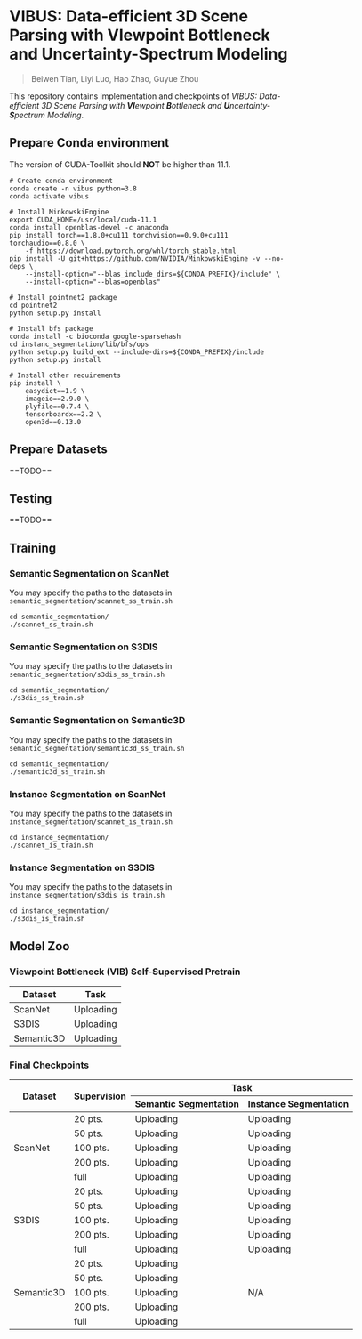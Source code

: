 # VIBUS: Data-efficient 3D Scene Parsing with **VI**ewpoint **B**ottleneck and **U**ncertainty-**S**pectrum Modeling

> Beiwen Tian, Liyi Luo, Hao Zhao, Guyue Zhou

This repository contains implementation and checkpoints of *VIBUS: Data-efficient 3D Scene Parsing with **VI**ewpoint **B**ottleneck and **U**ncertainty-**S**pectrum Modeling*.

<!-- ## Citation -->

## Prepare Conda environment

The version of CUDA-Toolkit should **NOT** be higher than 11.1.

```shell
# Create conda environment
conda create -n vibus python=3.8
conda activate vibus

# Install MinkowskiEngine
export CUDA_HOME=/usr/local/cuda-11.1
conda install openblas-devel -c anaconda
pip install torch==1.8.0+cu111 torchvision==0.9.0+cu111 torchaudio==0.8.0 \
    -f https://download.pytorch.org/whl/torch_stable.html
pip install -U git+https://github.com/NVIDIA/MinkowskiEngine -v --no-deps \
    --install-option="--blas_include_dirs=${CONDA_PREFIX}/include" \
    --install-option="--blas=openblas"

# Install pointnet2 package
cd pointnet2
python setup.py install

# Install bfs package
conda install -c bioconda google-sparsehash
cd instanc_segmentation/lib/bfs/ops
python setup.py build_ext --include-dirs=${CONDA_PREFIX}/include
python setup.py install

# Install other requirements
pip install \
    easydict==1.9 \
    imageio==2.9.0 \
    plyfile==0.7.4 \
    tensorboardx==2.2 \
    open3d==0.13.0
```

## Prepare Datasets

==TODO==

## Testing

==TODO==

## Training

### Semantic Segmentation on ScanNet

You may specify the paths to the datasets in `semantic_segmentation/scannet_ss_train.sh`

```shell
cd semantic_segmentation/
./scannet_ss_train.sh
```

### Semantic Segmentation on S3DIS

You may specify the paths to the datasets in `semantic_segmentation/s3dis_ss_train.sh`

```shell
cd semantic_segmentation/
./s3dis_ss_train.sh
```

### Semantic Segmentation on Semantic3D

You may specify the paths to the datasets in `semantic_segmentation/semantic3d_ss_train.sh`

```shell
cd semantic_segmentation/
./semantic3d_ss_train.sh
```

### Instance Segmentation on ScanNet

You may specify the paths to the datasets in `instance_segmentation/scannet_is_train.sh`

```shell
cd instance_segmentation/
./scannet_is_train.sh
```

### Instance Segmentation on S3DIS

You may specify the paths to the datasets in `instance_segmentation/s3dis_is_train.sh`

```shell
cd instance_segmentation/
./s3dis_is_train.sh
```

## Model Zoo

### Viewpoint Bottleneck (VIB) Self-Supervised Pretrain

<div class="tg-wrap"><table style="undefined;table-layout: fixed; width: 492px">
<thead>
  <tr>
    <th>Dataset</th>
    <th>Task</th>
  </tr>
</thead>
<tbody>
  <tr>
    <td>ScanNet</td>
    <td>Uploading</td>
  </tr>
  <tr>
    <td>S3DIS</td>
    <td>Uploading</td>
  </tr>
  <tr>
    <td>Semantic3D</td>
    <td>Uploading</td>
  </tr>
</tbody>
</table></div>

### Final Checkpoints

<div class="tg-wrap"><table style="undefined;table-layout: fixed; width: 906px">
<thead>
  <tr>
    <th rowspan="2">Dataset</th>
    <th rowspan="2">Supervision</th>
    <th colspan="2">Task</th>
  </tr>
  <tr>
    <th>Semantic Segmentation</th>
    <th>Instance Segmentation</th>
  </tr>
</thead>
<tbody>
  <tr>
    <td rowspan="5">ScanNet</td>
    <td>20 pts.</td>
    <td>Uploading</td>
    <td>Uploading</td>
  </tr>
  <tr>
    <td>50 pts.</td>
    <td>Uploading</td>
    <td>Uploading</td>
  </tr>
  <tr>
    <td>100 pts.</td>
    <td>Uploading</td>
    <td>Uploading</td>
  </tr>
  <tr>
    <td>200 pts.</td>
    <td>Uploading</td>
    <td>Uploading</td>
  </tr>
  <tr>
    <td>full</td>
    <td>Uploading</td>
    <td>Uploading</td>
  </tr>
  <tr>
    <td rowspan="5">S3DIS</td>
    <td>20 pts.</td>
    <td>Uploading</td>
    <td>Uploading</td>
  </tr>
  <tr>
    <td>50 pts.</td>
    <td>Uploading</td>
    <td>Uploading</td>
  </tr>
  <tr>
    <td>100 pts.</td>
    <td>Uploading</td>
    <td>Uploading</td>
  </tr>
  <tr>
    <td>200 pts.</td>
    <td>Uploading</td>
    <td>Uploading</td>
  </tr>
  <tr>
    <td>full</td>
    <td>Uploading</td>
    <td>Uploading</td>
  </tr>
  <tr>
    <td rowspan="5">Semantic3D</td>
    <td>20 pts.</td>
    <td>Uploading</td>
    <td rowspan="5">N/A</td>
  </tr>
  <tr>
    <td>50 pts.</td>
    <td>Uploading</td>
  </tr>
  <tr>
    <td>100 pts.</td>
    <td>Uploading</td>
  </tr>
  <tr>
    <td>200 pts.</td>
    <td>Uploading</td>
  </tr>
  <tr>
    <td>full</td>
    <td>Uploading</td>
  </tr>
</tbody>
</table></div>